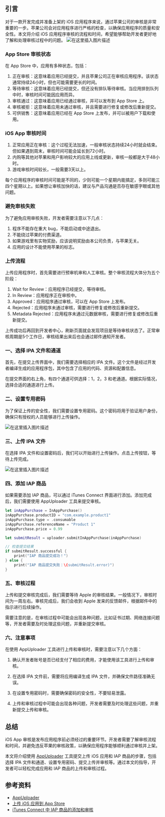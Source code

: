 ﻿
## 引言

对于一款开发完成并准备上架的 iOS 应用程序来说，通过苹果公司的审核是非常重要的一步。苹果公司会对应用程序进行严格的检查，以确保应用程序的质量和安全性。本文将介绍 iOS 应用程序审核的流程和时间，希望能够帮助开发者更好地了解和处理审核过程中的问题。
![在这里插入图片描述](https://img-blog.csdnimg.cn/direct/f42f1213189d4b5cafd4de4f07c9a306.png)


### App Store 审核状态

在 App Store 中，应用有多种状态，包括：

1. 正在审核：这意味着应用已经提交，并且苹果公司正在审核应用程序。该状态通常持续24小时，但也可能需要更长的时间。
2. 等待审核：这意味着应用已经提交，但还没有排队等待审核。当应用排到队列中时，审核时间可能因应用而异。
3. 审核通过：这意味着应用已经通过审核，并可以发布到 App Store 上。
4. 审核被拒：这意味着应用未通过审核，并且需要进行修复或修改后重新提交。
5. 可供销售：这意味着应用已经在 App Store 上发布，并可以被用户下载和使用。

### iOS App 审核时间

1. 正常应用正在审核：这个过程无法加速，一般审核状态持续24小时就会结束。但如果遇到周末，审核时间可能会延长到72小时。
2. 内购等其他对苹果和用户影响较大的应用上线或更新，审核一般都是大于48小时。
3. 游戏审核时间较长，一般需要3天以上。

每个应用程序的审核时间可能是不同的，少则可能一个星期内能搞定，多则可能三四个星期以上。如果想让审核加快的话，建议与产品沟通是否存在敏感字眼或其他问题。

### 避免审核失败

为了避免应用审核失败，开发者需要注意以下几点：

1. 程序不能存在重大 bug，不能启动或中途退出。
2. 不能绕过苹果的付费渠道。
3. 如果游戏里有实物奖励，应该说明奖励由本公司负责，与苹果无关。
4. 应用的设计不能使用苹果的标志。

### 上传流程

上传应用程序时，首先需要进行预审机审和人工审核。整个审核流程大体分为五个阶段：

1. Wait for Review：应用程序已经提交，等待审核。
2. In Review：应用程序正在审核中。
3. Approved：应用程序通过审核，可以在 App Store 上发布。
4. Rejected：应用程序未通过审核，需要进行修复或修改后重新提交。
5. Metadata Rejected：应用程序未通过元数据审核，需要进行修复或修改后重新提交。

上传成功后再回到开发者中心，刷新页面就会发现项目是等待审核状态了。正常审核周期是5个工作日，审核结果出来后也会通过邮件通知开发者。

### 一、选择 IPA 文件和通道

首先，在提交上传界面中，我们需要选择相应的 IPA 文件。这个文件是经过开发者编译生成的应用程序包，其中包含了应用的代码、资源和配置信息。

在提交界面的右上角，有四个通道可供选择：1，2，3 和老通道。根据实际情况，选择合适的通道进行上传。

### 二、设置专用密码

为了保证上传的安全性，我们需要设置专用密码。这个密码将用于验证用户身份，确保只有授权的人员能够进行上传操作。

![在这里插入图片描述](https://img-blog.csdnimg.cn/direct/4dba98fc0b854c3f981cda5b617e6870.png)


### 三、上传 IPA 文件

在选择 IPA 文件和设置密码后，我们可以开始进行上传操作。点击上传按钮，等待上传完成。


![在这里插入图片描述](https://img-blog.csdnimg.cn/direct/354ae583ef1c4a148000d7d2c98f6c14.png)

### 四、添加 IAP 商品

如果需要添加 IAP 商品，可以通过 iTunes Connect 界面进行添加。添加完成后，我们需要使用 AppUploader 工具来提交审核。

```swift
let inAppPurchase = InAppPurchase()
inAppPurchase.productID = "com.example.product1"
inAppPurchase.type = .consumable
inAppPurchase.referenceName = "Product 1"
inAppPurchase.price = 0.99

let submitResult = uploader.submitInAppPurchase(inAppPurchase)

// 检查提交结果
if submitResult.successful {
    print("IAP 商品提交成功！")
} else {
    print("IAP 商品提交失败：\(submitResult.error)")
}
```

### 五、审核过程

上传和提交审核完成后，我们需要等待 Apple 的审核结果。一般情况下，审核时间为一周左右。审核完成后，我们会收到 Apple 发来的反馈邮件，根据邮件中的指示进行后续操作。

需要注意的是，在审核过程中可能会出现各种问题，比如证书过期、网络连接问题等，开发者需要及时处理这些问题，并重新提交审核。

### 六、注意事项

在使用 AppUploader 工具进行上传和审核时，需要注意以下几个方面：

1. 确认开发者账号是否已经支付了相应的费用，才能使用该工具进行上传和审核。

2. 在选择 IPA 文件前，需要将应用编译生成 IPA 文件，并确保文件路径准确无误。

3. 在设置专用密码时，需要确保密码的安全性，不要轻易泄露。

4. 上传和审核过程中可能会出现各种问题，开发者需要及时处理这些问题，并重新提交上传和审核。

## 总结

iOS App 审核是发布应用程序前必须经过的重要环节。开发者需要了解审核流程和时间，并避免违反苹果的审核政策，以确保应用程序能够顺利通过审核并上架。

本文将介绍使用 [AppUploader](https://www.kxapp.com/) 工具提交上传 iOS 应用和 IAP 商品的步骤，包括选择 IPA 文件和通道、设置专用密码、提交上传并审核等。通过本文的指导，开发者可以轻松完成应用和 IAP 商品的上传和审核过程。


## 参考资料

- [AppUploader](https://www.kxapp.com/)
- [上传 iOS 应用到 App Store](https://www.applicationloader.net/doc/hot/uploader.html)
- [iTunes Connect 中 IAP 商品的添加和审核](https://www.applicationloader.net/doc/hot/uploader.html)
